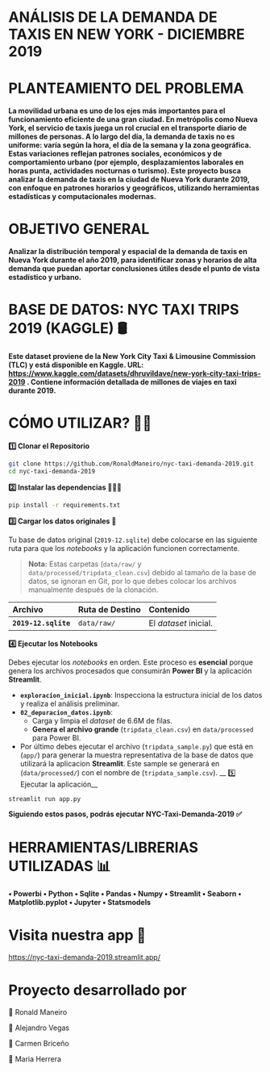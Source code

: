 # ANÁLISIS DE LA DEMANDA DE TAXIS EN NEW YORK - DICIEMBRE 2019
# PLANTEAMIENTO DEL PROBLEMA
__La movilidad urbana es uno de los ejes más importantes para el funcionamiento eficiente de una gran ciudad. En metrópolis como Nueva York, el servicio de taxis juega un rol crucial en el transporte diario de millones de personas.
A lo largo del día, la demanda de taxis no es uniforme: varía según la hora, el día de la semana y la zona geográfica. Estas variaciones reflejan patrones sociales, económicos y de comportamiento urbano (por ejemplo, desplazamientos laborales en horas punta, actividades nocturnas o turismo).
  Este proyecto busca analizar la demanda de taxis en la ciudad de Nueva York durante 2019, con enfoque en patrones horarios y geográficos, utilizando herramientas estadísticas y computacionales modernas.__

# OBJETIVO GENERAL 
__Analizar la distribución temporal y espacial de la demanda de taxis en Nueva York durante el año 2019, para identificar zonas y horarios de alta demanda que puedan aportar conclusiones útiles desde el punto de vista estadístico y urbano.__

# BASE DE DATOS: NYC TAXI TRIPS 2019 (KAGGLE) 🛢
__Este dataset proviene de la New York City Taxi & Limousine Commission (TLC) y está disponible en Kaggle. URL: https://www.kaggle.com/datasets/dhruvildave/new-york-city-taxi-trips-2019 . Contiene información detallada de millones de viajes en taxi durante 2019.__
# CÓMO UTILIZAR? ✍🏻
__1️⃣ Clonar el Repositorio__

```bash
git clone https://github.com/RonaldManeiro/nyc-taxi-demanda-2019.git
cd nyc-taxi-demanda-2019 
```
__2️⃣ Instalar las dependencias 👨🏼‍💻__
```bash
pip install -r requirements.txt
```
__3️⃣ Cargar los datos originales 💾__

Tu base de datos original (`2019-12.sqlite`) debe colocarse en las siguiente ruta para que los *notebooks* y la aplicación funcionen correctamente.

> **Nota:** Estas carpetas (`data/raw/` y `data/processed/tripdata_clean.csv`) debido al tamaño de la base de datos, se ignoran en Git, por lo que debes colocar los archivos manualmente después de la clonación.

| Archivo | Ruta de Destino | Contenido |
| :--- | :--- | :--- |
| **`2019-12.sqlite`** | `data/raw/` | El *dataset* inicial. |

__4️⃣ Ejecutar los Notebooks__

Debes ejecutar los *notebooks* en orden. Este proceso es **esencial** porque genera los archivos procesados que consumirán **Power BI** y la aplicación **Streamlit**.
* **`exploracion_inicial.ipynb`**: Inspecciona la estructura inicial de los datos y realiza el análisis preliminar.
* **`02_depuracion_datos.ipynb`**:
    * Carga y limpia el *dataset* de 6.6M de filas.
    * **Genera el archivo grande** (`tripdata_clean.csv`) en `data/processed` para Power BI.
* Por último debes ejecutar el archivo (`tripdata_sample.py`) que está en (`app/`) para generar la muestra representativa de la base de datos que utilizará la aplicacion **Streamlit**. Este sample se generará en (`data/processed/`) con el nombre de (`tripdata_sample.csv`).
__ 5️⃣ Ejecutar la aplicación__
```bash
streamlit run app.py
```
**Siguiendo estos pasos, podrás ejecutar NYC-Taxi-Demanda-2019 ✅**
# HERRAMIENTAS/LIBRERIAS UTILIZADAS 📊
__• Powerbi • Python • Sqlite • Pandas • Numpy • Streamlit • Seaborn • Matplotlib.pyplot • Jupyter • Statsmodels__

# Visita nuestra app 💪
https://nyc-taxi-demanda-2019.streamlit.app/
# Proyecto desarrollado por
👤 Ronald Maneiro 

👤 Alejandro Vegas

👤 Carmen Briceño 

👤 Maria Herrera 
 





